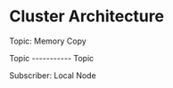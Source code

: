 
Cluster Architecture
====================


Topic: Memory Copy

Topic  -----------  Topic

Subscriber: Local Node



